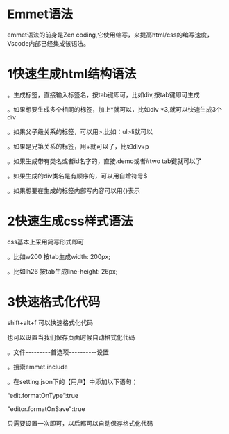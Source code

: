 # Emmet语法

emmet语法的前身是Zen coding,它使用缩写，来提高html/css的编写速度，Vscode内部已经集成该语法。

# 1快速生成html结构语法

。生成标签，直接输入标签名，按tab键即可，比如div,按tab键即可生成<div></div>

。如果想要生成多个相同的标签，加上*就可以，比如div *3,就可以快速生成3个div

。如果父子级关系的标签，可以用>,比如：ul>li就可以

。如果是兄第关系的标签，用+就可以了，比如div+p

。如果生成带有类名或者id名字的，直接.demo或者#two tab键就可以了

。如果生成的div类名是有顺序的，可以用自增符号$

。如果想要在生成的标签内部写内容可以用{}表示

# 2快速生成css样式语法

css基本上采用简写形式即可

。比如w200   按tab生成width: 200px;

。比如lh26  按tab生成line-height: 26px;

# 3快速格式化代码

shift+alt+f  可以快速格式化代码

也可以设置当我们保存页面时候自动格式化代码

。文件---------首选项----------设置

。搜索emmet.include

。在setting.json下的【用户】中添加以下语句；

“edit.formatOnType”:true

"editor.formatOnSave":true

只需要设置一次即可，以后都可以自动保存格式化代码
